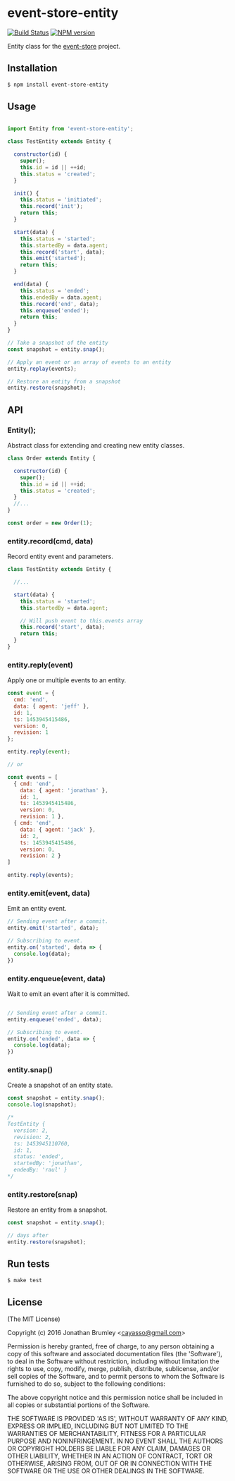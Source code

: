 # event-store-entity

[![Build Status](https://travis-ci.org/cayasso/event-store-entity.png?branch=master)](https://travis-ci.org/cayasso/event-store-entity)
[![NPM version](https://badge.fury.io/js/event-store-entity.png)](http://badge.fury.io/js/event-store-entity)

Entity class for the [event-store](https://github.com/cayasso/event-store) project.

## Installation

``` bash
$ npm install event-store-entity
```

## Usage

```js

import Entity from 'event-store-entity';

class TestEntity extends Entity {

  constructor(id) {
    super();
    this.id = id || ++id;
    this.status = 'created';
  }

  init() {
    this.status = 'initiated';
    this.record('init');
    return this;
  }

  start(data) {
    this.status = 'started';
    this.startedBy = data.agent;
    this.record('start', data);
    this.emit('started');
    return this;
  }

  end(data) {
    this.status = 'ended';
    this.endedBy = data.agent;
    this.record('end', data);
    this.enqueue('ended');
    return this;
  }
}

// Take a snapshot of the entity
const snapshot = entity.snap();

// Apply an event or an array of events to an entity
entity.replay(events);

// Restore an entity from a snapshot
entity.restore(snapshot);
```

## API

### Entity();

Abstract class for extending and creating new entity classes.

```js
class Order extends Entity {

  constructor(id) {
    super();
    this.id = id || ++id;
    this.status = 'created';
  }
  //...
}

const order = new Order(1);

```

### entity.record(cmd, data)

Record entity event and parameters.

```js
class TestEntity extends Entity {

  //...

  start(data) {
    this.status = 'started';
    this.startedBy = data.agent;

    // Will push event to this.events array
    this.record('start', data);
    return this;
  }
}

```

### entity.reply(event)

Apply one or multiple events to an entity.

```js
const event = {
  cmd: 'end',
  data: { agent: 'jeff' },
  id: 1,
  ts: 1453945415486,
  version: 0,
  revision: 1
};

entity.reply(event);

// or

const events = [
  { cmd: 'end',
    data: { agent: 'jonathan' },
    id: 1,
    ts: 1453945415486,
    version: 0,
    revision: 1 },
  { cmd: 'end',
    data: { agent: 'jack' },
    id: 2,
    ts: 1453945415486,
    version: 0,
    revision: 2 }
]

entity.reply(events);
```

### entity.emit(event, data)

Emit an entity event.

```js
// Sending event after a commit.
entity.emit('started', data);

// Subscribing to event.
entity.on('started', data => {
  console.log(data);
})
```

### entity.enqueue(event, data)

Wait to emit an event after it is committed.

```js

// Sending event after a commit.
entity.enqueue('ended', data);

// Subscribing to event.
entity.on('ended', data => {
  console.log(data);
})
```

### entity.snap()

Create a snapshot of an entity state.

```js
const snapshot = entity.snap();
console.log(snapshot);

/*
TestEntity {
  version: 2,
  revision: 2,
  ts: 1453945110760,
  id: 1,
  status: 'ended',
  startedBy: 'jonathan',
  endedBy: 'raul' }
*/

```

### entity.restore(snap)

Restore an entity from a snapshot.

```js
const snapshot = entity.snap();

// days after
entity.restore(snapshot);
```

## Run tests

```bash
$ make test
```

## License

(The MIT License)

Copyright (c) 2016 Jonathan Brumley &lt;cayasso@gmail.com&gt;

Permission is hereby granted, free of charge, to any person obtaining
a copy of this software and associated documentation files (the
'Software'), to deal in the Software without restriction, including
without limitation the rights to use, copy, modify, merge, publish,
distribute, sublicense, and/or sell copies of the Software, and to
permit persons to whom the Software is furnished to do so, subject to
the following conditions:

The above copyright notice and this permission notice shall be
included in all copies or substantial portions of the Software.

THE SOFTWARE IS PROVIDED 'AS IS', WITHOUT WARRANTY OF ANY KIND,
EXPRESS OR IMPLIED, INCLUDING BUT NOT LIMITED TO THE WARRANTIES OF
MERCHANTABILITY, FITNESS FOR A PARTICULAR PURPOSE AND NONINFRINGEMENT.
IN NO EVENT SHALL THE AUTHORS OR COPYRIGHT HOLDERS BE LIABLE FOR ANY
CLAIM, DAMAGES OR OTHER LIABILITY, WHETHER IN AN ACTION OF CONTRACT,
TORT OR OTHERWISE, ARISING FROM, OUT OF OR IN CONNECTION WITH THE
SOFTWARE OR THE USE OR OTHER DEALINGS IN THE SOFTWARE.
